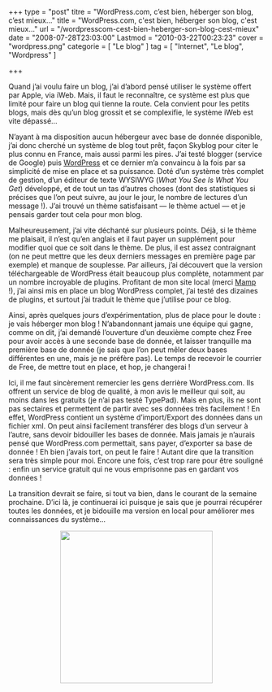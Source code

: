 +++
type = "post"
titre = "WordPress.com, c&rsquo;est bien, héberger son blog, c&rsquo;est mieux&#8230;"
title = "WordPress.com, c'est bien, héberger son blog, c'est mieux&#8230;"
url = "/wordpresscom-cest-bien-heberger-son-blog-cest-mieux"
date = "2008-07-28T23:03:00"
Lastmod = "2010-03-22T00:23:23"
cover = "wordpress.png"
categorie = [ "Le blog" ]
tag = [ "Internet", "Le blog", "Wordpress" ]

+++

<div>
<p>Quand j&rsquo;ai voulu faire un blog, j&rsquo;ai d&rsquo;abord pensé utiliser le système offert par Apple, via iWeb. Mais, il faut le reconnaître, ce système est plus que limité pour faire un blog qui tienne la route. Cela convient pour les petits blogs, mais dès qu&rsquo;un blog grossit et se complexifie, le système iWeb est vite dépassé&#8230;</p>
<p>N&rsquo;ayant à ma disposition aucun hébergeur avec base de donnée disponible, j&rsquo;ai donc cherché un système de blog tout prêt, façon Skyblog pour citer le plus connu en France, mais aussi parmi les pires. J&rsquo;ai testé blogger (service de Google) puis <a title="Wordpress.com" href="http://wordpress.com/" target="_blank">WordPress</a> et ce dernier m&rsquo;a convaincu à la fois par sa simplicité de mise en place et sa puissance. Doté d&rsquo;un système très complet de gestion, d&rsquo;un éditeur de texte WYSIWYG (<em>What You See Is What You Get</em>) développé, et de tout un tas d&rsquo;autres choses (dont des statistiques si précises que l&rsquo;on peut suivre, au jour le jour, le nombre de lectures d&rsquo;un message !). J&rsquo;ai trouvé un thème satisfaisant — le thème actuel — et je pensais garder tout cela pour mon blog.</p>
<p>Malheureusement, j&rsquo;ai vite déchanté sur plusieurs points. Déjà, si le thème me plaisait, il n&rsquo;est qu&rsquo;en anglais et il faut payer un supplément pour modifier quoi que ce soit dans le thème. De plus, il est assez contraignant (on ne peut mettre que les deux derniers messages en première page par exemple) et manque de souplesse. Par ailleurs, j&rsquo;ai découvert que la version téléchargeable de WordPress était beaucoup plus complète, notamment par un nombre incroyable de plugins. Profitant de mon site local (merci <a title="Mamp" href="http://www.mamp.info/" target="_blank">Mamp</a> !), j&rsquo;ai ainsi mis en place un blog WordPress complet, j&rsquo;ai testé des dizaines de plugins, et surtout j&rsquo;ai traduit le thème que j&rsquo;utilise pour ce blog.</p>
<p>Ainsi, après quelques jours d&rsquo;expérimentation, plus de place pour le doute : je vais héberger mon blog ! N&rsquo;abandonnant jamais une équipe qui gagne, comme on dit, j&rsquo;ai demandé l&rsquo;ouverture d&rsquo;un deuxième compte chez Free pour avoir accès à une seconde base de donnée, et laisser tranquille ma première base de donnée (je sais que l&rsquo;on peut mêler deux bases différentes en une, mais je ne préfère pas). Le temps de recevoir le courrier de Free, de mettre tout en place, et hop, je changerai !</p>
<p>Ici, il me faut sincèrement remercier les gens derrière WordPress.com. Ils offrent un service de blog de qualité, à mon avis le meilleur qui soit, au moins dans les gratuits (je n&rsquo;ai pas testé TypePad). Mais en plus, ils ne sont pas sectaires et permettent de partir avec ses données très facilement ! En effet, WordPress contient un système d&rsquo;import/Export des données dans un fichier xml. On peut ainsi facilement transférer des blogs d&rsquo;un serveur à l&rsquo;autre, sans devoir bidouiller les bases de donnée. Mais jamais je n&rsquo;aurais pensé que WordPress.com permettait, sans payer, d&rsquo;exporter sa base de donnée ! Eh bien j&rsquo;avais tort, on peut le faire ! Autant dire que la transition sera très simple pour moi. Encore une fois, c&rsquo;est trop rare pour être souligné : enfin un service gratuit qui ne vous emprisonne pas en gardant vos données !</p>
<p>La transition devrait se faire, si tout va bien, dans le courant de la semaine prochaine. D&rsquo;ici là, je continuerai ici puisque je sais que je pourrai récupérer toutes les données, et je bidouille ma version en local pour améliorer mes connaissances du système&#8230;</p>
<p style="text-align: center;"><a href="http://wordpress.org"><img class="alignnone size-full wp-image-344" title="wordpress1" src="wordpress1.png" alt="" width="300" height="300" /></a></p>
</div>

